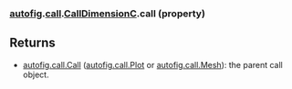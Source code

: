 ### [autofig](autofig.md).[call](autofig.call.md).[CallDimensionC](autofig.call.CallDimensionC.md).call (property)




Returns
---------
* [autofig.call.Call](autofig.call.Call.md) ([autofig.call.Plot](autofig.call.Plot.md) or [autofig.call.Mesh](autofig.call.Mesh.md)): the
    parent call object.


